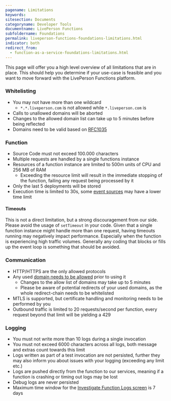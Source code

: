 ```yaml
---
pagename: Limitations
keywords:
sitesection: Documents
categoryname: Developer Tools
documentname: LivePerson Functions
subfoldername: Foundations
permalink: liveperson-functions-foundations-limitations.html
indicator: both
redirect_from:
  - function-as-a-service-foundations-limitations.html
---
```


This page will offer you a high level overview of all limitations that are in place. This should help you determine if your use-case is feasible and you want to move forward with the LivePerson Functions platform.

### Whitelisting

* You may not have more than one wildcard
  * `*.*.liveperson.com` is not allowed while `*.liveperson.com` is
* Calls to unallowed domains will be aborted
* Changes to the allowed domain list can take up to 5 minutes before being reflected
* Domains need to be valid based on [RFC1035](https://datatracker.ietf.org/doc/html/rfc1035)

### Function

* Source Code must not exceed 100.000 characters
* Multiple requests are handled by a single functions instance
* Resources of a function instance are limited to 500m units of CPU and 256 MB of RAM
  * Exceeding the resource limit will result in the immediate stopping of the function, failing any request being processed by it
* Only the last 5 deployments will be stored
* Execution time is limited to 30s, some [event sources](liveperson-functions-event-sources-overview.html) may have a lower time limit

#### Timeouts

This is not a direct limitation, but a strong discouragement from our side. Please avoid the usage of `setTimeout` in your code. Given that a single function instance might handle more than one request, having timeouts running may negatively impact performance. Especially when the function is experiencing high traffic volumes. Generally any coding that blocks or fills up the event loop is something that should be avoided. 

### Communication

* HTTP/HTTPS are the only allowed protocols
* Any used [domain needs to be allowed](liveperson-functions-foundations-features.html#domain-whitelisting) prior to using it
  * Changes to the allow list of domains may take up to 5 minutes
  * Please be aware of potential redirects of your used domains, as the whole redirect-chain needs to be whitelisted
* MTLS is supported, but certificate handling and monitoring needs to be performed by you
* Outbound traffic is limited to 20 requests/second per function, every request beyond that limit will be yielding a 429

### Logging

* You must not write more than 10 logs during a single invocation
* You must not exceed 6000 characters across all logs, both message and extras count towards this limit
* Logs written as part of a test invocation are not persisted, further they may also inform you about issues with your logging (exceeding any limit etc.)
* Logs are pushed directly from the function to our services, meaning if a function is crashing or timing out logs may be lost
* Debug logs are never persisted
* Maximum time window for the [Investigate Function Logs screen](liveperson-functions-getting-started-monitoring.html#reviewing-logs) is 7 days
